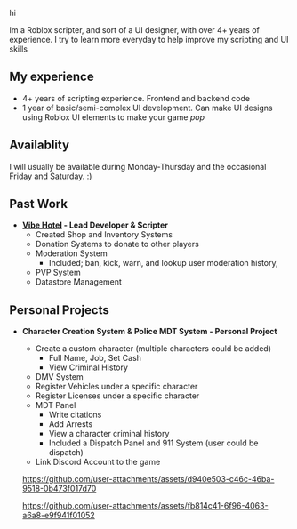 hi

Im a Roblox scripter, and sort of a UI designer, with over 4+ years of experience. I try to learn more everyday to help improve my scripting and UI skills

## My experience
- 4+ years of scripting experience. Frontend and backend code
- 1 year of basic/semi-complex UI development. Can make UI designs using Roblox UI elements to make your game *pop*

## Availablity
I will usually be available during Monday-Thursday and the occasional Friday and Saturday. :)

## Past Work

- **[Vibe Hotel](https://www.roblox.com/communities/33668575) - Lead Developer & Scripter**
  - Created Shop and Inventory Systems
  - Donation Systems to donate to other players
  - Moderation System
    - Included; ban, kick, warn, and lookup user moderation history,
  - PVP System
  - Datastore Management

## Personal Projects
- **Character Creation System & Police MDT System - Personal Project**
  - Create a custom character (multiple characters could be added)
    - Full Name, Job, Set Cash
    - View Criminal History
  -  DMV System
    - Register Vehicles under a specific character
    - Register Licenses under a specific character
  - MDT Panel
    - Write citations
    - Add Arrests
    - View a character criminal history
    - Included a Dispatch Panel and 911 System (user could be dispatch)
  - Link Discord Account to the game

  https://github.com/user-attachments/assets/d940e503-c46c-46ba-9518-0b473f017d70

  https://github.com/user-attachments/assets/fb814c41-6f96-4063-a6a8-e9f941f01052
